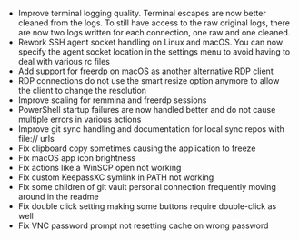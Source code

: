 - Improve terminal logging quality. Terminal escapes are now better cleaned from the logs. To still have access to the raw original logs, there are now two logs written for each connection, one raw and one cleaned.
- Rework SSH agent socket handling on Linux and macOS. You can now specify the agent socket location in the settings menu to avoid having to deal with various rc files
- Add support for freerdp on macOS as another alternative RDP client
- RDP connections do not use the smart resize option anymore to allow the client to change the resolution
- Improve scaling for remmina and freerdp sessions
- PowerShell startup failures are now handled better and do not cause multiple errors in various actions
- Improve git sync handling and documentation for local sync repos with file:// urls
- Fix clipboard copy sometimes causing the application to freeze
- Fix macOS app icon brightness
- Fix actions like a WinSCP open not working
- Fix custom KeepassXC symlink in PATH not working
- Fix some children of git vault personal connection frequently moving around in the readme
- Fix double click setting making some buttons require double-click as well
- Fix VNC password prompt not resetting cache on wrong password
